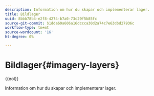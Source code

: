 ```yaml
---
description: Information om hur du skapar och implementerar lager.
title: Bildlager
uuid: 8bbb78b4-e2f8-4274-b7a0-73c29f5b85fc
source-git-commit: b1dda69a606a16dccca30d2a74c7e63dbd27936c
workflow-type: tm+mt
source-wordcount: '16'
ht-degree: 0%

---
```



# Bildlager{#imagery-layers}

{{eol}}

Information om hur du skapar och implementerar lager.

